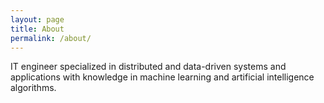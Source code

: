 ```yaml
---
layout: page
title: About
permalink: /about/
---
```


IT engineer specialized in distributed and data-driven systems and applications with knowledge
in machine learning and artificial intelligence algorithms.